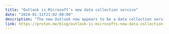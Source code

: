 ```yaml
---
title: "Outlook is Microsoft’s new data collection service"
date: "2024-01-11T21:02-08:00"
description: "The new Outlook now appears to be a data collection service for Microsoft’s 772 external partners for targeted advertising."
link: https://proton.me/blog/outlook-is-microsofts-new-data-collection-service
---
```

